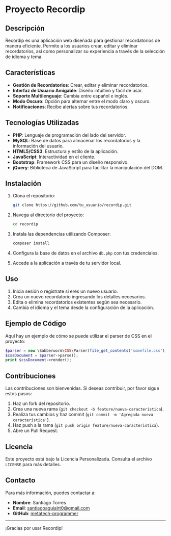 # Proyecto Recordip

## Descripción

Recordip es una aplicación web diseñada para gestionar recordatorios de manera eficiente. Permite a los usuarios crear, editar y eliminar recordatorios, así como personalizar su experiencia a través de la selección de idioma y tema.

## Características

- **Gestión de Recordatorios**: Crear, editar y eliminar recordatorios.
- **Interfaz de Usuario Amigable**: Diseño intuitivo y fácil de usar.
- **Soporte Multilenguaje**: Cambia entre español e inglés.
- **Modo Oscuro**: Opción para alternar entre el modo claro y oscuro.
- **Notificaciones**: Recibe alertas sobre tus recordatorios.

## Tecnologías Utilizadas

- **PHP**: Lenguaje de programación del lado del servidor.
- **MySQL**: Base de datos para almacenar los recordatorios y la información del usuario.
- **HTML5/CSS3**: Estructura y estilo de la aplicación.
- **JavaScript**: Interactividad en el cliente.
- **Bootstrap**: Framework CSS para un diseño responsivo.
- **jQuery**: Biblioteca de JavaScript para facilitar la manipulación del DOM.

## Instalación

1. Clona el repositorio:
   ```bash
   git clone https://github.com/tu_usuario/recordip.git
   ```

2. Navega al directorio del proyecto:
   ```bash
   cd recordip
   ```

3. Instala las dependencias utilizando Composer:
   ```bash
   composer install
   ```

4. Configura la base de datos en el archivo `db.php` con tus credenciales.

5. Accede a la aplicación a través de tu servidor local.

## Uso

1. Inicia sesión o regístrate si eres un nuevo usuario.
2. Crea un nuevo recordatorio ingresando los detalles necesarios.
3. Edita o elimina recordatorios existentes según sea necesario.
4. Cambia el idioma y el tema desde la configuración de la aplicación.

## Ejemplo de Código

Aquí hay un ejemplo de cómo se puede utilizar el parser de CSS en el proyecto:

```php
$parser = new \Sabberworm\CSS\Parser(file_get_contents('somefile.css'));
$cssDocument = $parser->parse();
print $cssDocument->render();
```

## Contribuciones

Las contribuciones son bienvenidas. Si deseas contribuir, por favor sigue estos pasos:

1. Haz un fork del repositorio.
2. Crea una nueva rama (`git checkout -b feature/nueva-caracteristica`).
3. Realiza tus cambios y haz commit (`git commit -m 'Agregada nueva característica'`).
4. Haz push a la rama (`git push origin feature/nueva-caracteristica`).
5. Abre un Pull Request.

## Licencia

Este proyecto está bajo la Licencia Personalizada. Consulta el archivo `LICENSE` para más detalles.

## Contacto

Para más información, puedes contactar a:

- **Nombre**: Santiago Torres
- **Email**: santiagoaguialrt0@gmail.com
- **GitHub**: [metatech-programmer](https://github.com/metatech-programmer)

---

¡Gracias por usar Recordip!